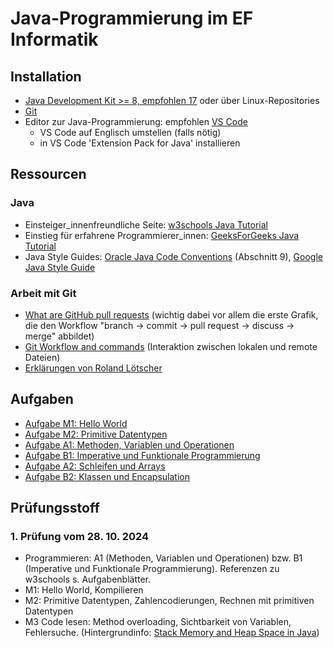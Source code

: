 # Java-Programmierung im EF Informatik

## Installation

- [Java Development Kit >= 8, empfohlen 17](https://learn.microsoft.com/en-us/java/openjdk/download#openjdk-17) oder über Linux-Repositories
- [Git](https://git-scm.com/book/en/v2/Getting-Started-Installing-Git)
- Editor zur Java-Programmierung: empfohlen [VS Code](https://code.visualstudio.com/)
  - VS Code auf Englisch umstellen (falls nötig)
  - in VS Code 'Extension Pack for Java' installieren

## Ressourcen

### Java

- Einsteiger_innenfreundliche Seite: [w3schools Java Tutorial](https://www.w3schools.com/java/default.asp)
- Einstieg für erfahrene Programmierer_innen: [GeeksForGeeks Java Tutorial](https://www.geeksforgeeks.org/java/)
- Java Style Guides: [Oracle Java Code Conventions](https://www.oracle.com/technetwork/java/codeconventions-150003.pdf) (Abschnitt 9), [Google Java Style Guide](https://google.github.io/styleguide/javaguide.html)

### Arbeit mit Git

- [What are GitHub pull requests](https://axolo.co/blog/p/part-1-what-are-github-pull-requests) (wichtig dabei vor allem die erste Grafik, die den Workflow "branch -> commit -> pull request -> discuss -> merge" abbildet)
- [Git Workflow and commands](https://www.cidevops.com/2018/01/git-workflow-and-commands.html) (Interaktion zwischen lokalen und remote Dateien)
- [Erklärungen von Roland Lötscher](GIT.md)

## Aufgaben

- [Aufgabe M1: Hello World](https://classroom.github.com/a/pxOW8F8w)
- [Aufgabe M2: Primitive Datentypen](/M2%20Zahlen/)
- [Aufgabe A1: Methoden, Variablen und Operationen](https://classroom.github.com/a/oUJYNGjb)
- [Aufgabe B1: Imperative und Funktionale Programmierung](https://classroom.github.com/a/esVvwjfu)
- [Aufgabe A2: Schleifen und Arrays](https://classroom.github.com/a/1xvEm9nL)
- [Aufgabe B2: Klassen und Encapsulation](https://classroom.github.com/a/PoWcKcf0)

## Prüfungsstoff

### 1. Prüfung vom 28. 10. 2024

- Programmieren: A1 (Methoden, Variablen und Operationen) bzw. B1 (Imperative und Funktionale Programmierung). Referenzen zu w3schools s. Aufgabenblätter.
- M1: Hello World, Kompilieren
- M2: Primitive Datentypen, Zahlencodierungen, Rechnen mit primitiven Datentypen
- M3 Code lesen: Method overloading, Sichtbarkeit von Variablen, Fehlersuche. (Hintergrundinfo: [Stack Memory and Heap Space in Java](https://www.baeldung.com/java-stack-heap))
